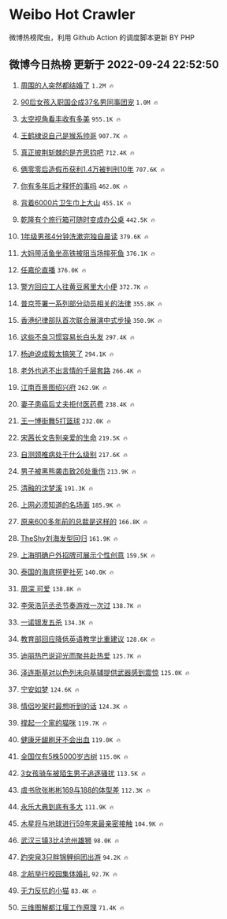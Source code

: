 # Weibo Hot Crawler 



微博热榜爬虫，利用 Github Action 的调度脚本更新 BY PHP 


## 微博今日热榜 更新于 2022-09-24 22:52:50 
1. [周围的人突然都结婚了](https://s.weibo.com/weibo?q=%23%E5%91%A8%E5%9B%B4%E7%9A%84%E4%BA%BA%E7%AA%81%E7%84%B6%E9%83%BD%E7%BB%93%E5%A9%9A%E4%BA%86%23&t=31&band_rank=1&Refer=top) `1.2M 🔥` 

1. [90后女孩入职国企成37名男同事团宠](https://s.weibo.com/weibo?q=%2390%E5%90%8E%E5%A5%B3%E5%AD%A9%E5%85%A5%E8%81%8C%E5%9B%BD%E4%BC%81%E6%88%9037%E5%90%8D%E7%94%B7%E5%90%8C%E4%BA%8B%E5%9B%A2%E5%AE%A0%23&t=31&band_rank=2&Refer=top) `1.0M 🔥` 

1. [太空视角看丰收有多美](https://s.weibo.com/weibo?q=%23%E5%A4%AA%E7%A9%BA%E8%A7%86%E8%A7%92%E7%9C%8B%E4%B8%B0%E6%94%B6%E6%9C%89%E5%A4%9A%E7%BE%8E%23&t=31&band_rank=3&Refer=top) `955.1K 🔥` 

1. [王鹤棣说自己是猴系帅哥](https://s.weibo.com/weibo?q=%23%E7%8E%8B%E9%B9%A4%E6%A3%A3%E8%AF%B4%E8%87%AA%E5%B7%B1%E6%98%AF%E7%8C%B4%E7%B3%BB%E5%B8%85%E5%93%A5%23&t=31&band_rank=4&Refer=top) `907.7K 🔥` 

1. [真正披荆斩棘的是齐思钧吧](https://s.weibo.com/weibo?q=%23%E7%9C%9F%E6%AD%A3%E6%8A%AB%E8%8D%86%E6%96%A9%E6%A3%98%E7%9A%84%E6%98%AF%E9%BD%90%E6%80%9D%E9%92%A7%E5%90%A7%23&t=31&band_rank=5&Refer=top) `712.4K 🔥` 

1. [俩零零后造假币获利1.4万被判刑10年](https://s.weibo.com/weibo?q=%23%E4%BF%A9%E9%9B%B6%E9%9B%B6%E5%90%8E%E9%80%A0%E5%81%87%E5%B8%81%E8%8E%B7%E5%88%A91.4%E4%B8%87%E8%A2%AB%E5%88%A4%E5%88%9110%E5%B9%B4%23&t=31&band_rank=6&Refer=top) `707.6K 🔥` 

1. [你有多年后才释怀的事吗](https://s.weibo.com/weibo?q=%23%E4%BD%A0%E6%9C%89%E5%A4%9A%E5%B9%B4%E5%90%8E%E6%89%8D%E9%87%8A%E6%80%80%E7%9A%84%E4%BA%8B%E5%90%97%23&t=31&band_rank=7&Refer=top) `462.0K 🔥` 

1. [背着6000片卫生巾上大山](https://s.weibo.com/weibo?q=%23%E8%83%8C%E7%9D%806000%E7%89%87%E5%8D%AB%E7%94%9F%E5%B7%BE%E4%B8%8A%E5%A4%A7%E5%B1%B1%23&t=31&band_rank=8&Refer=top) `455.1K 🔥` 

1. [乾隆有个旅行箱可随时变成办公桌](https://s.weibo.com/weibo?q=%23%E4%B9%BE%E9%9A%86%E6%9C%89%E4%B8%AA%E6%97%85%E8%A1%8C%E7%AE%B1%E5%8F%AF%E9%9A%8F%E6%97%B6%E5%8F%98%E6%88%90%E5%8A%9E%E5%85%AC%E6%A1%8C%23&t=31&band_rank=9&Refer=top) `442.5K 🔥` 

1. [1年级男孩4分钟洗漱完独自晨读](https://s.weibo.com/weibo?q=%231%E5%B9%B4%E7%BA%A7%E7%94%B7%E5%AD%A94%E5%88%86%E9%92%9F%E6%B4%97%E6%BC%B1%E5%AE%8C%E7%8B%AC%E8%87%AA%E6%99%A8%E8%AF%BB%23&t=31&band_rank=10&Refer=top) `379.6K 🔥` 

1. [大妈带活鱼坐高铁被阻当场摔死鱼](https://s.weibo.com/weibo?q=%23%E5%A4%A7%E5%A6%88%E5%B8%A6%E6%B4%BB%E9%B1%BC%E5%9D%90%E9%AB%98%E9%93%81%E8%A2%AB%E9%98%BB%E5%BD%93%E5%9C%BA%E6%91%94%E6%AD%BB%E9%B1%BC%23&t=31&band_rank=11&Refer=top) `376.1K 🔥` 

1. [任嘉伦直播](https://s.weibo.com/weibo?q=%E4%BB%BB%E5%98%89%E4%BC%A6%E7%9B%B4%E6%92%AD&t=31&band_rank=12&Refer=top) `376.0K 🔥` 

1. [警方回应工人往黄豆酱里大小便](https://s.weibo.com/weibo?q=%23%E8%AD%A6%E6%96%B9%E5%9B%9E%E5%BA%94%E5%B7%A5%E4%BA%BA%E5%BE%80%E9%BB%84%E8%B1%86%E9%85%B1%E9%87%8C%E5%A4%A7%E5%B0%8F%E4%BE%BF%23&t=31&band_rank=13&Refer=top) `372.7K 🔥` 

1. [普京签署一系列部分动员相关的法律](https://s.weibo.com/weibo?q=%23%E6%99%AE%E4%BA%AC%E7%AD%BE%E7%BD%B2%E4%B8%80%E7%B3%BB%E5%88%97%E9%83%A8%E5%88%86%E5%8A%A8%E5%91%98%E7%9B%B8%E5%85%B3%E7%9A%84%E6%B3%95%E5%BE%8B%23&t=31&band_rank=14&Refer=top) `355.8K 🔥` 

1. [香港纪律部队首次联合展演中式步操](https://s.weibo.com/weibo?q=%23%E9%A6%99%E6%B8%AF%E7%BA%AA%E5%BE%8B%E9%83%A8%E9%98%9F%E9%A6%96%E6%AC%A1%E8%81%94%E5%90%88%E5%B1%95%E6%BC%94%E4%B8%AD%E5%BC%8F%E6%AD%A5%E6%93%8D%23&t=31&band_rank=15&Refer=top) `350.9K 🔥` 

1. [这些不良习惯容易长白头发](https://s.weibo.com/weibo?q=%23%E8%BF%99%E4%BA%9B%E4%B8%8D%E8%89%AF%E4%B9%A0%E6%83%AF%E5%AE%B9%E6%98%93%E9%95%BF%E7%99%BD%E5%A4%B4%E5%8F%91%23&t=31&band_rank=16&Refer=top) `297.4K 🔥` 

1. [杨迪说成毅太搞笑了](https://s.weibo.com/weibo?q=%23%E6%9D%A8%E8%BF%AA%E8%AF%B4%E6%88%90%E6%AF%85%E5%A4%AA%E6%90%9E%E7%AC%91%E4%BA%86%23&t=31&band_rank=17&Refer=top) `294.1K 🔥` 

1. [老外也逃不出言情的千层套路](https://s.weibo.com/weibo?q=%23%E8%80%81%E5%A4%96%E4%B9%9F%E9%80%83%E4%B8%8D%E5%87%BA%E8%A8%80%E6%83%85%E7%9A%84%E5%8D%83%E5%B1%82%E5%A5%97%E8%B7%AF%23&t=31&band_rank=18&Refer=top) `266.4K 🔥` 

1. [江南百景图绍兴府](https://s.weibo.com/weibo?q=%23%E6%B1%9F%E5%8D%97%E7%99%BE%E6%99%AF%E5%9B%BE%E7%BB%8D%E5%85%B4%E5%BA%9C%23&t=31&band_rank=19&Refer=top) `262.9K 🔥` 

1. [妻子患癌后丈夫拒付医药费](https://s.weibo.com/weibo?q=%23%E5%A6%BB%E5%AD%90%E6%82%A3%E7%99%8C%E5%90%8E%E4%B8%88%E5%A4%AB%E6%8B%92%E4%BB%98%E5%8C%BB%E8%8D%AF%E8%B4%B9%23&t=31&band_rank=20&Refer=top) `238.4K 🔥` 

1. [王一博街舞5打篮球](https://s.weibo.com/weibo?q=%23%E7%8E%8B%E4%B8%80%E5%8D%9A%E8%A1%97%E8%88%9E5%E6%89%93%E7%AF%AE%E7%90%83%23&t=31&band_rank=21&Refer=top) `232.0K 🔥` 

1. [宋茜长文告别亲爱的生命](https://s.weibo.com/weibo?q=%23%E5%AE%8B%E8%8C%9C%E9%95%BF%E6%96%87%E5%91%8A%E5%88%AB%E4%BA%B2%E7%88%B1%E7%9A%84%E7%94%9F%E5%91%BD%23&t=31&band_rank=22&Refer=top) `219.5K 🔥` 

1. [自测颈椎病处于什么级别](https://s.weibo.com/weibo?q=%23%E8%87%AA%E6%B5%8B%E9%A2%88%E6%A4%8E%E7%97%85%E5%A4%84%E4%BA%8E%E4%BB%80%E4%B9%88%E7%BA%A7%E5%88%AB%23&t=31&band_rank=23&Refer=top) `217.6K 🔥` 

1. [男子被黑熊袭击致26处重伤](https://s.weibo.com/weibo?q=%23%E7%94%B7%E5%AD%90%E8%A2%AB%E9%BB%91%E7%86%8A%E8%A2%AD%E5%87%BB%E8%87%B426%E5%A4%84%E9%87%8D%E4%BC%A4%23&t=31&band_rank=24&Refer=top) `213.9K 🔥` 

1. [清融的沈梦溪](https://s.weibo.com/weibo?q=%23%E6%B8%85%E8%9E%8D%E7%9A%84%E6%B2%88%E6%A2%A6%E6%BA%AA%23&t=31&band_rank=25&Refer=top) `191.3K 🔥` 

1. [上网必须知道的名场面](https://s.weibo.com/weibo?q=%23%E4%B8%8A%E7%BD%91%E5%BF%85%E9%A1%BB%E7%9F%A5%E9%81%93%E7%9A%84%E5%90%8D%E5%9C%BA%E9%9D%A2%23&t=31&band_rank=26&Refer=top) `185.9K 🔥` 

1. [原来600多年前的总裁是这样的](https://s.weibo.com/weibo?q=%23%E5%8E%9F%E6%9D%A5600%E5%A4%9A%E5%B9%B4%E5%89%8D%E7%9A%84%E6%80%BB%E8%A3%81%E6%98%AF%E8%BF%99%E6%A0%B7%E7%9A%84%23&t=31&band_rank=27&Refer=top) `166.8K 🔥` 

1. [TheShy刘海发型回归](https://s.weibo.com/weibo?q=%23TheShy%E5%88%98%E6%B5%B7%E5%8F%91%E5%9E%8B%E5%9B%9E%E5%BD%92%23&t=31&band_rank=28&Refer=top) `161.9K 🔥` 

1. [上海明确户外招牌可展示个性创意](https://s.weibo.com/weibo?q=%23%E4%B8%8A%E6%B5%B7%E6%98%8E%E7%A1%AE%E6%88%B7%E5%A4%96%E6%8B%9B%E7%89%8C%E5%8F%AF%E5%B1%95%E7%A4%BA%E4%B8%AA%E6%80%A7%E5%88%9B%E6%84%8F%23&t=31&band_rank=29&Refer=top) `159.5K 🔥` 

1. [泰国的海底捞更社死](https://s.weibo.com/weibo?q=%23%E6%B3%B0%E5%9B%BD%E7%9A%84%E6%B5%B7%E5%BA%95%E6%8D%9E%E6%9B%B4%E7%A4%BE%E6%AD%BB%23&t=31&band_rank=30&Refer=top) `140.0K 🔥` 

1. [周深 可爱](https://s.weibo.com/weibo?q=%E5%91%A8%E6%B7%B1%20%E5%8F%AF%E7%88%B1&t=31&band_rank=31&Refer=top) `138.8K 🔥` 

1. [李荣浩范丞丞节奏游戏一次过](https://s.weibo.com/weibo?q=%23%E6%9D%8E%E8%8D%A3%E6%B5%A9%E8%8C%83%E4%B8%9E%E4%B8%9E%E8%8A%82%E5%A5%8F%E6%B8%B8%E6%88%8F%E4%B8%80%E6%AC%A1%E8%BF%87%23&t=31&band_rank=32&Refer=top) `138.7K 🔥` 

1. [一诺银发五杀](https://s.weibo.com/weibo?q=%23%E4%B8%80%E8%AF%BA%E9%93%B6%E5%8F%91%E4%BA%94%E6%9D%80%23&t=31&band_rank=33&Refer=top) `134.3K 🔥` 

1. [教育部回应降低英语教学比重建议](https://s.weibo.com/weibo?q=%23%E6%95%99%E8%82%B2%E9%83%A8%E5%9B%9E%E5%BA%94%E9%99%8D%E4%BD%8E%E8%8B%B1%E8%AF%AD%E6%95%99%E5%AD%A6%E6%AF%94%E9%87%8D%E5%BB%BA%E8%AE%AE%23&t=31&band_rank=34&Refer=top) `128.6K 🔥` 

1. [迪丽热巴说迎光而聚共赴热爱](https://s.weibo.com/weibo?q=%23%E8%BF%AA%E4%B8%BD%E7%83%AD%E5%B7%B4%E8%AF%B4%E8%BF%8E%E5%85%89%E8%80%8C%E8%81%9A%E5%85%B1%E8%B5%B4%E7%83%AD%E7%88%B1%23&t=31&band_rank=35&Refer=top) `125.7K 🔥` 

1. [泽连斯基对以色列未向基辅提供武器感到震惊](https://s.weibo.com/weibo?q=%23%E6%B3%BD%E8%BF%9E%E6%96%AF%E5%9F%BA%E5%AF%B9%E4%BB%A5%E8%89%B2%E5%88%97%E6%9C%AA%E5%90%91%E5%9F%BA%E8%BE%85%E6%8F%90%E4%BE%9B%E6%AD%A6%E5%99%A8%E6%84%9F%E5%88%B0%E9%9C%87%E6%83%8A%23&t=31&band_rank=36&Refer=top) `125.0K 🔥` 

1. [宁安如梦](https://s.weibo.com/weibo?q=%E5%AE%81%E5%AE%89%E5%A6%82%E6%A2%A6&t=31&band_rank=37&Refer=top) `124.6K 🔥` 

1. [情侣吵架时最想听到的话](https://s.weibo.com/weibo?q=%23%E6%83%85%E4%BE%A3%E5%90%B5%E6%9E%B6%E6%97%B6%E6%9C%80%E6%83%B3%E5%90%AC%E5%88%B0%E7%9A%84%E8%AF%9D%23&t=31&band_rank=38&Refer=top) `124.3K 🔥` 

1. [撑起一个家的猫咪](https://s.weibo.com/weibo?q=%23%E6%92%91%E8%B5%B7%E4%B8%80%E4%B8%AA%E5%AE%B6%E7%9A%84%E7%8C%AB%E5%92%AA%23&t=31&band_rank=39&Refer=top) `119.7K 🔥` 

1. [健康牙龈刷牙不会出血](https://s.weibo.com/weibo?q=%23%E5%81%A5%E5%BA%B7%E7%89%99%E9%BE%88%E5%88%B7%E7%89%99%E4%B8%8D%E4%BC%9A%E5%87%BA%E8%A1%80%23&t=31&band_rank=40&Refer=top) `119.0K 🔥` 

1. [全国仅有5株5000岁古树](https://s.weibo.com/weibo?q=%23%E5%85%A8%E5%9B%BD%E4%BB%85%E6%9C%895%E6%A0%AA5000%E5%B2%81%E5%8F%A4%E6%A0%91%23&t=31&band_rank=41&Refer=top) `115.0K 🔥` 

1. [3女孩骑车被陌生男子追逐骚扰](https://s.weibo.com/weibo?q=%233%E5%A5%B3%E5%AD%A9%E9%AA%91%E8%BD%A6%E8%A2%AB%E9%99%8C%E7%94%9F%E7%94%B7%E5%AD%90%E8%BF%BD%E9%80%90%E9%AA%9A%E6%89%B0%23&t=31&band_rank=42&Refer=top) `113.5K 🔥` 

1. [虞书欣张彬彬169与188的体型差](https://s.weibo.com/weibo?q=%23%E8%99%9E%E4%B9%A6%E6%AC%A3%E5%BC%A0%E5%BD%AC%E5%BD%AC169%E4%B8%8E188%E7%9A%84%E4%BD%93%E5%9E%8B%E5%B7%AE%23&t=31&band_rank=43&Refer=top) `112.3K 🔥` 

1. [永乐大典到底有多大](https://s.weibo.com/weibo?q=%23%E6%B0%B8%E4%B9%90%E5%A4%A7%E5%85%B8%E5%88%B0%E5%BA%95%E6%9C%89%E5%A4%9A%E5%A4%A7%23&t=31&band_rank=44&Refer=top) `111.9K 🔥` 

1. [木星将与地球进行59年来最亲密接触](https://s.weibo.com/weibo?q=%23%E6%9C%A8%E6%98%9F%E5%B0%86%E4%B8%8E%E5%9C%B0%E7%90%83%E8%BF%9B%E8%A1%8C59%E5%B9%B4%E6%9D%A5%E6%9C%80%E4%BA%B2%E5%AF%86%E6%8E%A5%E8%A7%A6%23&t=31&band_rank=45&Refer=top) `104.9K 🔥` 

1. [武汉三镇3比4沧州雄狮](https://s.weibo.com/weibo?q=%23%E6%AD%A6%E6%B1%89%E4%B8%89%E9%95%873%E6%AF%944%E6%B2%A7%E5%B7%9E%E9%9B%84%E7%8B%AE%23&t=31&band_rank=46&Refer=top) `98.0K 🔥` 

1. [趵突泉3只胖锦鲤组团出游](https://s.weibo.com/weibo?q=%23%E8%B6%B5%E7%AA%81%E6%B3%893%E5%8F%AA%E8%83%96%E9%94%A6%E9%B2%A4%E7%BB%84%E5%9B%A2%E5%87%BA%E6%B8%B8%23&t=31&band_rank=47&Refer=top) `94.2K 🔥` 

1. [北航举行校园集体婚礼](https://s.weibo.com/weibo?q=%23%E5%8C%97%E8%88%AA%E4%B8%BE%E8%A1%8C%E6%A0%A1%E5%9B%AD%E9%9B%86%E4%BD%93%E5%A9%9A%E7%A4%BC%23&t=31&band_rank=48&Refer=top) `92.7K 🔥` 

1. [无力反抗的小猫](https://s.weibo.com/weibo?q=%23%E6%97%A0%E5%8A%9B%E5%8F%8D%E6%8A%97%E7%9A%84%E5%B0%8F%E7%8C%AB%23&t=31&band_rank=49&Refer=top) `83.4K 🔥` 

1. [三维图解都江堰工作原理](https://s.weibo.com/weibo?q=%23%E4%B8%89%E7%BB%B4%E5%9B%BE%E8%A7%A3%E9%83%BD%E6%B1%9F%E5%A0%B0%E5%B7%A5%E4%BD%9C%E5%8E%9F%E7%90%86%23&t=31&band_rank=50&Refer=top) `71.4K 🔥` 

